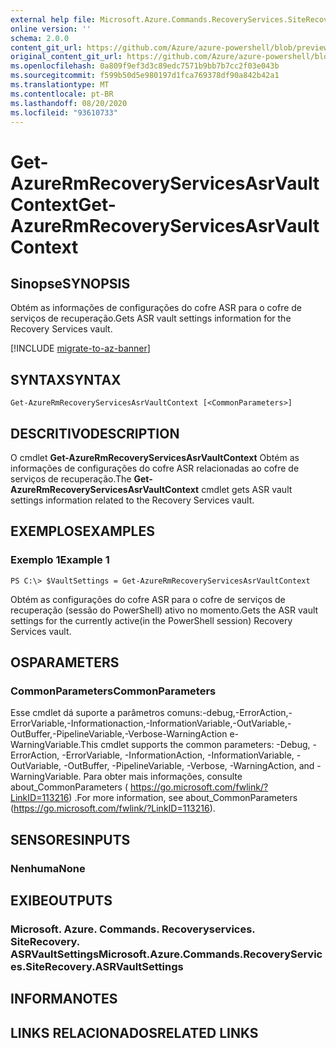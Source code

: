 ```yaml
---
external help file: Microsoft.Azure.Commands.RecoveryServices.SiteRecovery.dll-Help.xml
online version: ''
schema: 2.0.0
content_git_url: https://github.com/Azure/azure-powershell/blob/preview/src/ResourceManager/RecoveryServices.SiteRecovery/Commands.RecoveryServices.SiteRecovery/help/Get-AzureRmRecoveryServicesAsrVaultContext.md
original_content_git_url: https://github.com/Azure/azure-powershell/blob/preview/src/ResourceManager/RecoveryServices.SiteRecovery/Commands.RecoveryServices.SiteRecovery/help/Get-AzureRmRecoveryServicesAsrVaultContext.md
ms.openlocfilehash: 0a809f9ef3d3c89edc7571b9bb7b7cc2f03e043b
ms.sourcegitcommit: f599b50d5e980197d1fca769378df90a842b42a1
ms.translationtype: MT
ms.contentlocale: pt-BR
ms.lasthandoff: 08/20/2020
ms.locfileid: "93610733"
---
```

# <span data-ttu-id="491d3-101">Get-AzureRmRecoveryServicesAsrVaultContext</span><span class="sxs-lookup"><span data-stu-id="491d3-101">Get-AzureRmRecoveryServicesAsrVaultContext</span></span>

## <span data-ttu-id="491d3-102">Sinopse</span><span class="sxs-lookup"><span data-stu-id="491d3-102">SYNOPSIS</span></span>
<span data-ttu-id="491d3-103">Obtém as informações de configurações do cofre ASR para o cofre de serviços de recuperação.</span><span class="sxs-lookup"><span data-stu-id="491d3-103">Gets ASR vault settings information for the Recovery Services vault.</span></span>

[!INCLUDE [migrate-to-az-banner](../../includes/migrate-to-az-banner.md)]

## <span data-ttu-id="491d3-104">SYNTAX</span><span class="sxs-lookup"><span data-stu-id="491d3-104">SYNTAX</span></span>

```
Get-AzureRmRecoveryServicesAsrVaultContext [<CommonParameters>]
```

## <span data-ttu-id="491d3-105">DESCRITIVO</span><span class="sxs-lookup"><span data-stu-id="491d3-105">DESCRIPTION</span></span>
<span data-ttu-id="491d3-106">O cmdlet **Get-AzureRmRecoveryServicesAsrVaultContext** Obtém as informações de configurações do cofre ASR relacionadas ao cofre de serviços de recuperação.</span><span class="sxs-lookup"><span data-stu-id="491d3-106">The **Get-AzureRmRecoveryServicesAsrVaultContext** cmdlet gets ASR vault settings information related to the Recovery Services vault.</span></span>

## <span data-ttu-id="491d3-107">EXEMPLOS</span><span class="sxs-lookup"><span data-stu-id="491d3-107">EXAMPLES</span></span>

### <span data-ttu-id="491d3-108">Exemplo 1</span><span class="sxs-lookup"><span data-stu-id="491d3-108">Example 1</span></span>
```
PS C:\> $VaultSettings = Get-AzureRmRecoveryServicesAsrVaultContext
```

<span data-ttu-id="491d3-109">Obtém as configurações do cofre ASR para o cofre de serviços de recuperação (sessão do PowerShell) ativo no momento.</span><span class="sxs-lookup"><span data-stu-id="491d3-109">Gets the ASR vault settings for the currently active(in the PowerShell session) Recovery Services vault.</span></span>

## <span data-ttu-id="491d3-110">OS</span><span class="sxs-lookup"><span data-stu-id="491d3-110">PARAMETERS</span></span>

### <span data-ttu-id="491d3-111">CommonParameters</span><span class="sxs-lookup"><span data-stu-id="491d3-111">CommonParameters</span></span>
<span data-ttu-id="491d3-112">Esse cmdlet dá suporte a parâmetros comuns:-debug,-ErrorAction,-ErrorVariable,-Informationaction,-InformationVariable,-OutVariable,-OutBuffer,-PipelineVariable,-Verbose-WarningAction e-WarningVariable.</span><span class="sxs-lookup"><span data-stu-id="491d3-112">This cmdlet supports the common parameters: -Debug, -ErrorAction, -ErrorVariable, -InformationAction, -InformationVariable, -OutVariable, -OutBuffer, -PipelineVariable, -Verbose, -WarningAction, and -WarningVariable.</span></span> <span data-ttu-id="491d3-113">Para obter mais informações, consulte about_CommonParameters ( https://go.microsoft.com/fwlink/?LinkID=113216) .</span><span class="sxs-lookup"><span data-stu-id="491d3-113">For more information, see about_CommonParameters (https://go.microsoft.com/fwlink/?LinkID=113216).</span></span>

## <span data-ttu-id="491d3-114">SENSORES</span><span class="sxs-lookup"><span data-stu-id="491d3-114">INPUTS</span></span>

### <span data-ttu-id="491d3-115">Nenhuma</span><span class="sxs-lookup"><span data-stu-id="491d3-115">None</span></span>

## <span data-ttu-id="491d3-116">EXIBE</span><span class="sxs-lookup"><span data-stu-id="491d3-116">OUTPUTS</span></span>

### <span data-ttu-id="491d3-117">Microsoft. Azure. Commands. Recoveryservices. SiteRecovery. ASRVaultSettings</span><span class="sxs-lookup"><span data-stu-id="491d3-117">Microsoft.Azure.Commands.RecoveryServices.SiteRecovery.ASRVaultSettings</span></span>

## <span data-ttu-id="491d3-118">INFORMA</span><span class="sxs-lookup"><span data-stu-id="491d3-118">NOTES</span></span>

## <span data-ttu-id="491d3-119">LINKS RELACIONADOS</span><span class="sxs-lookup"><span data-stu-id="491d3-119">RELATED LINKS</span></span>

